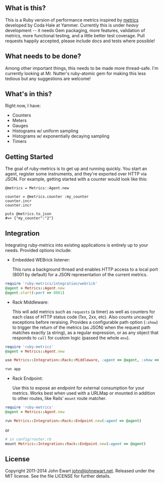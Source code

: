 
## What is this?

This is a Ruby version of performance metrics inspired by [metrics][metrics] developed by Coda Hale at Yammer. Currently this is under *heavy* development -- it needs Gem packaging, more features, validation of metrics, more functional testing, and a little better test coverage. Pull requests happily accepted, please include docs and tests where possible!

## What needs to be done?

Among other important things, this needs to be made more thread-safe. I'm currently looking at Mr. Nutter's ruby-atomic gem for making this less tedious but any suggestions are welcome!

## What's in this?

Right now, I have:

* Counters
* Meters
* Gauges
* Histograms w/ uniform sampling
* Histograms w/ exponentially decaying sampling
* Timers

## Getting Started

The goal of ruby-metrics is to get up and running quickly. You start an agent, register some instruments, and they're exported over HTTP via JSON. For example, getting started with a counter would look like this:

    @metrics = Metrics::Agent.new

    counter = @metrics.counter :my_counter
    counter.incr
    counter.incr

    puts @metrics.to_json
    #=> {"my_counter":"2"}


## Integration

Integrating ruby-metrics into existing applications is entirely up to your needs. Provided options include:

* Embedded WEBrick listener:

  This runs a background thread and enables HTTP access to a local port (8001 by default) for a JSON representation of the current metrics.

``` ruby
require 'ruby-metrics/integration/webrick'
@agent = Metrics::Agent.new
@agent.start(:port => 8081)
```

* Rack Middleware:

  This will add metrics such as `requests` (a timer) as well as counters for each class of HTTP status code (1xx, 2xx, etc). Also counts uncaught exceptions before reraising.
  Provides a configurable path option (`:show`) to trigger the return of the metrics (as JSON) when the request path matches exactly (a string), as a regular expression, or as any object that responds to `call` for custom logic (passed the whole `env`).

``` ruby
require 'ruby-metrics'
@agent = Metrics::Agent.new

use Metrics::Integration::Rack::Middleware, :agent => @agent, :show => '/stats'

run app
```

* Rack Endpoint:

  Use this to expose an endpoint for external consumption for your metrics.
  Works best when used with a URLMap or mounted in addition to other routes, like Rails' `mount` route matcher.

``` ruby
require 'ruby-metrics'
@agent = Metrics::Agent.new

run Metrics::Integration::Rack::Endpoint.new(:agent => @agent)
```

or

``` ruby
# in config/router.rb
mount Metrics::Integration::Rack::Endpoint.new(:agent => @agent)
```

[metrics]: https://github.com/codahale/metrics

## License

Copyright 2011-2014 John Ewart <john@johnewart.net>. Released under the MIT license. See the file LICENSE for further details.
